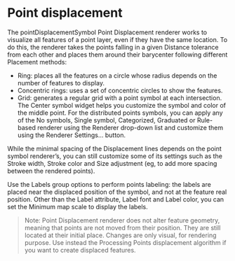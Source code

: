 # Point displacement

The pointDisplacementSymbol Point Displacement renderer works to visualize all features of a point layer, even if they have the same location. To do this, the renderer takes the points falling in a given Distance tolerance from each other and places them around their barycenter following different Placement methods:

* Ring: places all the features on a circle whose radius depends on the number of features to display.
* Concentric rings: uses a set of concentric circles to show the features.
* Grid: generates a regular grid with a point symbol at each intersection.
The Center symbol widget helps you customize the symbol and color of the middle point. For the distributed points symbols, you can apply any of the No symbols, Single symbol, Categorized, Graduated or Rule-based renderer using the Renderer drop-down list and customize them using the Renderer Settings… button.

While the minimal spacing of the Displacement lines depends on the point symbol renderer’s, you can still customize some of its settings such as the Stroke width, Stroke color and Size adjustment (eg, to add more spacing between the rendered points).

Use the Labels group options to perform points labeling: the labels are placed near the displaced position of the symbol, and not at the feature real position. Other than the Label attribute, Label font and Label color, you can set the Minimum map scale to display the labels.

> Note: Point Displacement renderer does not alter feature geometry, meaning that points are not moved from their position. They are still located at their initial place. Changes are only visual, for rendering purpose. Use instead the Processing Points displacement algorithm if you want to create displaced features.